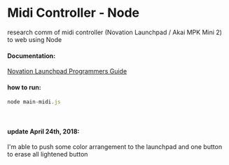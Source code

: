 # Midi Controller - Node
research comm of midi controller (Novation Launchpad / Akai MPK Mini 2) to web using Node

#### Documentation:
[Novation Launchpad Programmers Guide](https://global.novationmusic.com/sites/default/files/novation/downloads/10529/launchpad-mk2-programmers-reference-guide_0.pdf)
<br/>

#### how to run:


```javascript
node main-midi.js 
```

<br/>

#### update April 24th, 2018: 

I'm able to push some color arrangement to the launchpad and one button to erase all lightened button
